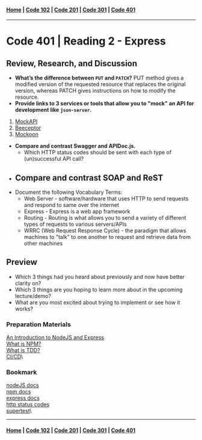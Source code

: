 #### [Home](../README.md) | [Code 102](../102main.md) | [Code 201](../201main.md) | [Code 301](../301main.md) | [Code 401](../401main.md)

---

# Code 401 | Reading 2 - Express

## Review, Research, and Discussion

-   **What’s the difference between `PUT` and `PATCH`?** PUT method gives a modified version of the requested resource that replaces the original version, whereas PATCH gives instructions on how to modify the resource.
-   **Provide links to 3 services or tools that allow you to "mock" an API for development like `json-server`.**

1. [MockAPI](https://mockapi.io/)
2. [Beeceptor](https://beeceptor.com/)
3. [Mockoon](https://mockoon.com)

-   **Compare and contrast Swagger and APIDoc.js.**
    -   Which HTTP status codes should be sent with each type of (un)successful API call?
-   **Compare and contrast SOAP and ReST**
    -
-   Document the following Vocabulary Terms:
    -   Web Server - software/hardware that uses HTTP to send requests and respond to same over the internet
    -   Express - Express is a web app framework
    -   Routing - Routing is what allows you to send a variety of different types of requests to various servers/APIs
    -   WRRC (Web Request Response Cycle) - the paradigm that allows machines to "talk" to one another to request and retrieve data from other machines

## Preview

-   Which 3 things had you heard about previously and now have better clarity on?
-   Which 3 things are you hoping to learn more about in the upcoming lecture/demo?
-   What are you most excited about trying to implement or see how it works?

### Preparation Materials

[An Introduction to NodeJS and Express](https://developer.mozilla.org/en-US/docs/Learn/Server-side/Express_Nodejs/Introduction)\
[What is NPM?](https://docs.npmjs.com/getting-started/what-is-npm)\
[What is TDD?](https://www.agilealliance.org/glossary/tdd/)\
[CI/CD](https://www.youtube.com/watch?v=xSv_m3KhUO8)\

### Bookmark

[nodeJS docs](https://nodejs.org/en/docs/)\
[npm docs](https://docs.npmjs.com/)\
[express docs](https://expressjs.com/en/4x/api.html)\
[http status codes](https://www.restapitutorial.com/httpstatuscodes.html)\
[supertest](https://github.com/visionmedia/supertest)\

---

#### [Home](../README.md) | [Code 102](../102main.md) | [Code 201](../201main.md) | [Code 301](../301main.md) | [Code 401](../401main.md)
